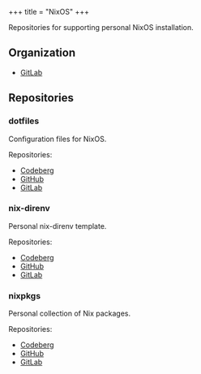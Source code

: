 +++
title = "NixOS"
+++

Repositories for supporting personal NixOS installation.

## Organization

- [GitLab](https://gitlab.com/paveloom-g/personal/nixos)

## Repositories

### dotfiles

Configuration files for NixOS.

Repositories:

- [Codeberg](https://codeberg.org/paveloom/nixos-dotfiles)
- [GitHub](https://github.com/paveloom/nixos-dotfiles)
- [GitLab](https://gitlab.com/paveloom-g/personal/nixos/dotfiles)

### nix-direnv

Personal nix-direnv template.

Repositories:

- [Codeberg](https://codeberg.org/paveloom/nixos-nix-direnv)
- [GitHub](https://github.com/paveloom/nixos-nix-direnv)
- [GitLab](https://gitlab.com/paveloom-g/personal/nixos/nix-direnv)

### nixpkgs

Personal collection of Nix packages.

Repositories:

- [Codeberg](https://codeberg.org/paveloom/nixos-nixpkgs)
- [GitHub](https://github.com/paveloom/nixos-nixpkgs)
- [GitLab](https://gitlab.com/paveloom-g/personal/nixos/nixpkgs)
